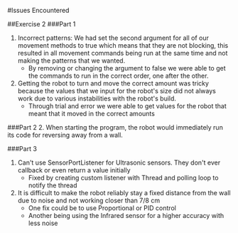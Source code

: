 #Issues Encountered

##Exercise 2
###Part 1
1. Incorrect patterns: We had set the second argument for all of our movement methods to true which means that they are not blocking,
this resulted in all movement commands being run at the same time and not making the patterns that we wanted.
   * By removing or changing the argument to false we were able to get the commands to run in the correct order, one after the other.
2. Getting the robot to turn and move the correct amount was tricky because the values that we input for the robot's size did not always work due to various
instabilities with the robot's build.
   * Through trial and error we were able to get values for the robot that meant that it moved in the correct amounts

###Part 2
2. When starting the program, the robot would immediately run its code for reversing away from a wall.

###Part 3
1. Can't use SensorPortListener for Ultrasonic sensors. They don't ever callback or even return a value initially
   * Fixed by creating custom listener with Thread and polling loop to notify the thread
2. It is difficult to make the robot reliably stay a fixed distance from the wall due to noise and not working closer than 7/8 cm
   * One fix could be to use Proportional or PID control
   * Another being using the Infrared sensor for a higher accuracy with less noise

